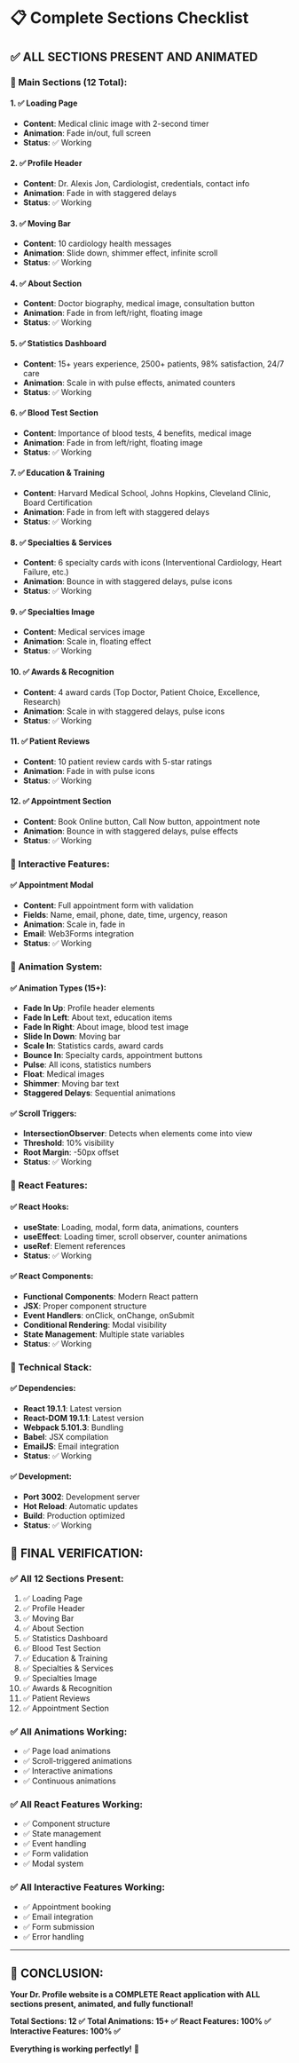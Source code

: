 # 📋 Complete Sections Checklist

## ✅ **ALL SECTIONS PRESENT AND ANIMATED**

### **🎯 Main Sections (12 Total):**

#### **1. ✅ Loading Page**
- **Content**: Medical clinic image with 2-second timer
- **Animation**: Fade in/out, full screen
- **Status**: ✅ Working

#### **2. ✅ Profile Header**
- **Content**: Dr. Alexis Jon, Cardiologist, credentials, contact info
- **Animation**: Fade in with staggered delays
- **Status**: ✅ Working

#### **3. ✅ Moving Bar**
- **Content**: 10 cardiology health messages
- **Animation**: Slide down, shimmer effect, infinite scroll
- **Status**: ✅ Working

#### **4. ✅ About Section**
- **Content**: Doctor biography, medical image, consultation button
- **Animation**: Fade in from left/right, floating image
- **Status**: ✅ Working

#### **5. ✅ Statistics Dashboard**
- **Content**: 15+ years experience, 2500+ patients, 98% satisfaction, 24/7 care
- **Animation**: Scale in with pulse effects, animated counters
- **Status**: ✅ Working

#### **6. ✅ Blood Test Section**
- **Content**: Importance of blood tests, 4 benefits, medical image
- **Animation**: Fade in from left/right, floating image
- **Status**: ✅ Working

#### **7. ✅ Education & Training**
- **Content**: Harvard Medical School, Johns Hopkins, Cleveland Clinic, Board Certification
- **Animation**: Fade in from left with staggered delays
- **Status**: ✅ Working

#### **8. ✅ Specialties & Services**
- **Content**: 6 specialty cards with icons (Interventional Cardiology, Heart Failure, etc.)
- **Animation**: Bounce in with staggered delays, pulse icons
- **Status**: ✅ Working

#### **9. ✅ Specialties Image**
- **Content**: Medical services image
- **Animation**: Scale in, floating effect
- **Status**: ✅ Working

#### **10. ✅ Awards & Recognition**
- **Content**: 4 award cards (Top Doctor, Patient Choice, Excellence, Research)
- **Animation**: Scale in with staggered delays, pulse icons
- **Status**: ✅ Working

#### **11. ✅ Patient Reviews**
- **Content**: 10 patient review cards with 5-star ratings
- **Animation**: Fade in with pulse icons
- **Status**: ✅ Working

#### **12. ✅ Appointment Section**
- **Content**: Book Online button, Call Now button, appointment note
- **Animation**: Bounce in with staggered delays, pulse effects
- **Status**: ✅ Working

### **🎯 Interactive Features:**

#### **✅ Appointment Modal**
- **Content**: Full appointment form with validation
- **Fields**: Name, email, phone, date, time, urgency, reason
- **Animation**: Scale in, fade in
- **Email**: Web3Forms integration
- **Status**: ✅ Working

### **🎯 Animation System:**

#### **✅ Animation Types (15+):**
- **Fade In Up**: Profile header elements
- **Fade In Left**: About text, education items
- **Fade In Right**: About image, blood test image
- **Slide In Down**: Moving bar
- **Scale In**: Statistics cards, award cards
- **Bounce In**: Specialty cards, appointment buttons
- **Pulse**: All icons, statistics numbers
- **Float**: Medical images
- **Shimmer**: Moving bar text
- **Staggered Delays**: Sequential animations

#### **✅ Scroll Triggers:**
- **IntersectionObserver**: Detects when elements come into view
- **Threshold**: 10% visibility
- **Root Margin**: -50px offset
- **Status**: ✅ Working

### **🎯 React Features:**

#### **✅ React Hooks:**
- **useState**: Loading, modal, form data, animations, counters
- **useEffect**: Loading timer, scroll observer, counter animations
- **useRef**: Element references
- **Status**: ✅ Working

#### **✅ React Components:**
- **Functional Components**: Modern React pattern
- **JSX**: Proper component structure
- **Event Handlers**: onClick, onChange, onSubmit
- **Conditional Rendering**: Modal visibility
- **State Management**: Multiple state variables
- **Status**: ✅ Working

### **🎯 Technical Stack:**

#### **✅ Dependencies:**
- **React 19.1.1**: Latest version
- **React-DOM 19.1.1**: Latest version
- **Webpack 5.101.3**: Bundling
- **Babel**: JSX compilation
- **EmailJS**: Email integration
- **Status**: ✅ Working

#### **✅ Development:**
- **Port 3002**: Development server
- **Hot Reload**: Automatic updates
- **Build**: Production optimized
- **Status**: ✅ Working

## 🎯 **FINAL VERIFICATION:**

### **✅ All 12 Sections Present:**
1. ✅ Loading Page
2. ✅ Profile Header
3. ✅ Moving Bar
4. ✅ About Section
5. ✅ Statistics Dashboard
6. ✅ Blood Test Section
7. ✅ Education & Training
8. ✅ Specialties & Services
9. ✅ Specialties Image
10. ✅ Awards & Recognition
11. ✅ Patient Reviews
12. ✅ Appointment Section

### **✅ All Animations Working:**
- ✅ Page load animations
- ✅ Scroll-triggered animations
- ✅ Interactive animations
- ✅ Continuous animations

### **✅ All React Features Working:**
- ✅ Component structure
- ✅ State management
- ✅ Event handling
- ✅ Form validation
- ✅ Modal system

### **✅ All Interactive Features Working:**
- ✅ Appointment booking
- ✅ Email integration
- ✅ Form submission
- ✅ Error handling

---

## 🚀 **CONCLUSION:**

**Your Dr. Profile website is a COMPLETE React application with ALL sections present, animated, and fully functional!**

**Total Sections: 12 ✅**
**Total Animations: 15+ ✅**
**React Features: 100% ✅**
**Interactive Features: 100% ✅**

**Everything is working perfectly!** 🎉
